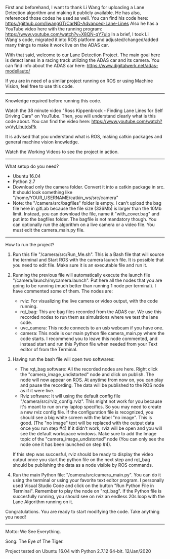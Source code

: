 First and beforehand, I want to thank Li Wang for uploading a Lane Detection algorithm and making it publicly available. He has also, referenced those codes he used as well. 
You can find his code here: https://github.com/liwangGT/CarND-Advanced-Lane-Lines
Also he has a YouTube video here with the running program: https://www.youtube.com/watch?v=X8QN-qY7uIo
In a brief, I took Li Wang's code, migrated it into ROS platform and adjusted/changed/added many things to make it work live on the ADAS car.

With that said, welcome to our Lane Detection Project. The main goal here is detect lanes in a racing track utilizing the ADAS car and its camera. 
You can find info about the ADAS car here: https://www.digitalwerk.net/adas-modellauto/

If you are in need of a similar project running on ROS or using Machine Vision, feel free to use this code. 
_____________________________
Knowledge required before running this code.

Watch the 38 minute video "Ross Kippenbrock - Finding Lane Lines for Self Driving Cars" on YouTube. Then, you will understand clearly what is this code about.
You can find the video here: https://www.youtube.com/watch?v=VyLihutdsPk

It is advised that you understand what is ROS, making catkin packages and general machine vision knowledge.

Watch the Working Videos to see the project in action.
_____________________________
What setup do you need?
 - Ubuntu 16.04
 - Python 2.7
 - Download only the camera folder. Convert it into a catkin package in src. It should look something like "/home/YOUR_USERNAME/catkin_ws/src/camera"
 - Note: the "/camera/src/bagfiles" folder is empty. I can't upload the bag file here in gitLab because the file size (336Mb) is larger than the 10Mb limit. Instead, you can download the file, name it "with_cover.bag" and put into the bagfiles folder. The bagfile is not mandatory though. You can optionally run the algorithm on a live camera or a video file. You must edit the camera_main.py file.

_____________________________
How to run the project?

1) Run this file "/camera/src/Run_Me.sh". This is a Bash file that will source the terminal and Start ROS with the camera launch file. It is possible that you need to edit file. Make sure it is an executable file and run it.

2) Running the previous file will automatically execute the launch file "/camera/launch/mycamera.launch". Put here all the nodes that you are going to be running (much better than running 1 node per terminal). I have commented some of them. The nodes are:
    - rviz: For visualizing the live camera or video output, with the code running.
    - rqt_bag: This are bag files recorded from the ADAS car. We use this recorded nodes to run them as simulations where we test the lane code.
    - uvc_camera: This node connects to an usb webcam if you have one.
    - camera: This node is our main python file camera_main.py where the code starts. I recommend you to leave this node commented, and instead start and run this Python file when needed from your Text editor of from the Terminal.

3) Having run the bash file will open two softwares:
    - The rqt_bag software: All the recorded nodes are here. Right click the "camera_image_undistorted" node and click on publish. The node will now appear on ROS. At anytime from now on, you can play and pause the recording. The data will be published to the ROS node as if it were live.
    - Rviz software: It will using the default config file "/camera/src/rviz_config.rviz". This might not work for you because it's meant to run on my laptop specifics. So you may need to create a new rviz config file.
If the configuration file is recognized, you should see a big white screen with the label "no image". This is good. (The "no image" text will be replaced with the output data once you run step #4)
If it didn't work, rviz will be open and you will see the default workspace windows. Make sure to add the Image topic of the "camera_image_undistorted" node (You can only see the node one it has been launched on step #4). 

    If this step was succesful, rviz should be ready to display the video output once you start the python file on the next step and rqt_bag should be publishing the data as a node visible by ROS commands.
  
4) Run the main Python file: "/camera/src/camera_main.py". You can do it using the terminal or using your favorite text editor program. I personally used Visual Studio Code and click on the  button "Run Python File in Terminal". Remember to play the node on "rqt_bag". If the Python file is succesfully running, you should see on rviz an endless 20s loop with the Lane Algorithm running on it.


Congratulations. You are ready to start modifying the code. Take anything you need!
_________________________
Motto: We See Everything.

Song: The Eye of The Tiger.

Project tested on Ubuntu 16.04 with Python 2.7.12 64-bit. 12/Jan/2020
